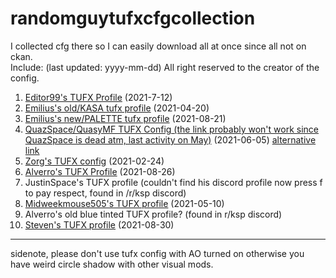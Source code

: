 # randomguytufxcfgcollection
I collected cfg there so I can easily download all at once since all not on ckan.  
Include: (last updated: yyyy-mm-dd) All right reserved to the creator of the config.
1. [Editor99's TUFX Profile](https://forum.kerbalspaceprogram.com/index.php?/topic/203741-tufx-profile-editor99s-tufx-profile-release-alpha-03-7122021-httpsgithubcomgteditor99editor99-stufxprofilereleasestagalpha-03/) (2021-7-12)  
2. [Emilius's old/KASA tufx profile](https://forum.kerbalspaceprogram.com/index.php?/topic/201856-deprecated-kasa-flag-pack-and-tufx-profile-custom-kasa-kerbal-nasa-logos/&tab=comments#comment-3957768) (2021-04-20)  
3.  [Emilius's new/PALETTE tufx profile](https://forum.kerbalspaceprogram.com/index.php?/topic/204443-112x-palette-a-set-of-tufx-profiles-for-ksp-v201/) (2021-08-21)  
4.   [QuazSpace/QuasyMF TUFX Config (the link probably won't work since QuazSpace is dead atm, last activity on May)](https://discord.gg/3bUbRzsAVD) (2021-06-05) [alternative link](https://spacedock.info/mod/2764/QuazSpace%20TUFX%20Config?ga=%3CGame+3102+%27Kerbal+Space+Program%27%3E#changelog)  
5.   [Zorg's TUFX config](https://forum.kerbalspaceprogram.com/index.php?/topic/188816-zorgs-screenshots-and-customised-visual-set-up/) (2021-02-24)  
6.   [Alverro's TUFX Profile](https://forum.kerbalspaceprogram.com/index.php?/topic/204516-112x-alverros-tufx-profile/&tab=comments#comment-4025086) (2021-08-26)  
7.   JustinSpace's TUFX profile (couldn't find his discord profile now press f to pay respect, found in /r/ksp discord)
8.   [Midweekmouse505's TUFX profile](https://spacedock.info/mod/2746/Midweeks%20tufx%20config#changelog) (2021-05-10)
9.   Alverro's old blue tinted TUFX profile? (found in r/ksp discord)
10.   [Steven's TUFX profile](https://forum.kerbalspaceprogram.com/index.php?/topic/204576-stevens-install-screenshot-tufx-guide-always-wip/) (2021-08-30)
---
sidenote, please don't use tufx config with AO turned on otherwise you have weird circle shadow with other visual mods.
